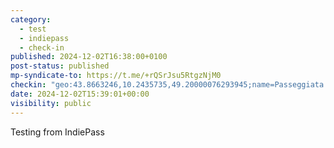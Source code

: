 ```yaml
---
category:
  - test
  - indiepass
  - check-in
published: 2024-12-02T16:38:00+0100
post-status: published
mp-syndicate-to: https://t.me/+rQSrJsu5RtgzNjM0
checkin: "geo:43.8663246,10.2435735,49.20000076293945;name=Passeggiata di Viareggio "
date: 2024-12-02T15:39:01+00:00
visibility: public
---
```


Testing from IndiePass 